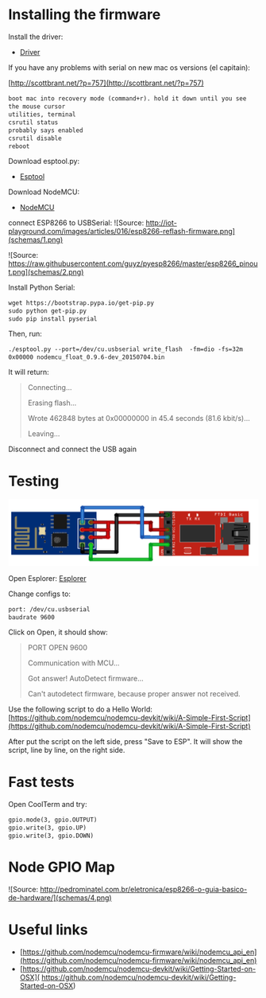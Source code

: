 # Installing the firmware

Install the driver:
* [Driver](http://www.prolific.com.tw/US/ShowProduct.aspx?p_id=229&pcid=41)

If you have any problems with serial on new mac os versions (el capitain):

[http://scottbrant.net/?p=757](http://scottbrant.net/?p=757)

```
boot mac into recovery mode (command+r). hold it down until you see the mouse cursor
utilities, terminal
csrutil status
probably says enabled
csrutil disable
reboot
```

Download esptool.py:
* [Esptool](https://github.com/themadinventor/esptool)

Download NodeMCU:
* [NodeMCU](https://github.com/nodemcu/nodemcu-firmware/releases)

connect ESP8266 to USBSerial:
![Source: http://iot-playground.com/images/articles/016/esp8266-reflash-firmware.png](schemas/1.png)

![Source: https://raw.githubusercontent.com/guyz/pyesp8266/master/esp8266_pinout.png](schemas/2.png)

Install Python Serial:

```
wget https://bootstrap.pypa.io/get-pip.py
sudo python get-pip.py
sudo pip install pyserial
```

Then, run:
```
./esptool.py --port=/dev/cu.usbserial write_flash  -fm=dio -fs=32m 0x00000 nodemcu_float_0.9.6-dev_20150704.bin
```

It will return:
> Connecting...
> 
> Erasing flash...
> 
> Wrote 462848 bytes at 0x00000000 in 45.4 seconds (81.6 kbit/s)...
> 
> 
> Leaving...

Disconnect and connect the USB again


# Testing
![Source: unkonwn](schemas/3.png)


Open Esplorer:
[Esplorer](http://esp8266.ru/esplorer/)

Change configs to:
```
port: /dev/cu.usbserial
baudrate 9600
```
Click on Open, it should show:

> PORT OPEN 9600
> 
> Communication with MCU...
> 
> Got answer! AutoDetect firmware...
> 
> 
> Can't autodetect firmware, because proper answer not received.

Use the following script to do a Hello World:
[https://github.com/nodemcu/nodemcu-devkit/wiki/A-Simple-First-Script](https://github.com/nodemcu/nodemcu-devkit/wiki/A-Simple-First-Script)

After put the script on the left side, press "Save to ESP". It will show the script, line by line, on the right side.

# Fast tests

Open CoolTerm and try:
```
gpio.mode(3, gpio.OUTPUT)
gpio.write(3, gpio.UP)
gpio.write(3, gpio.DOWN)
```

# Node GPIO Map
![Source: http://pedrominatel.com.br/eletronica/esp8266-o-guia-basico-de-hardware/](schemas/4.png)

# Useful links
* [https://github.com/nodemcu/nodemcu-firmware/wiki/nodemcu_api_en](https://github.com/nodemcu/nodemcu-firmware/wiki/nodemcu_api_en)
* [https://github.com/nodemcu/nodemcu-devkit/wiki/Getting-Started-on-OSX](
https://github.com/nodemcu/nodemcu-devkit/wiki/Getting-Started-on-OSX)